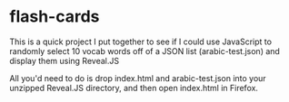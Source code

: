 # flash-cards

This is a quick project I put together to see if I could use JavaScript to randomly select 10 vocab words off of a JSON list (arabic-test.json) and display them using Reveal.JS

All you'd need to do is drop index.html and arabic-test.json into your unzipped Reveal.JS directory, and then open index.html in Firefox.
